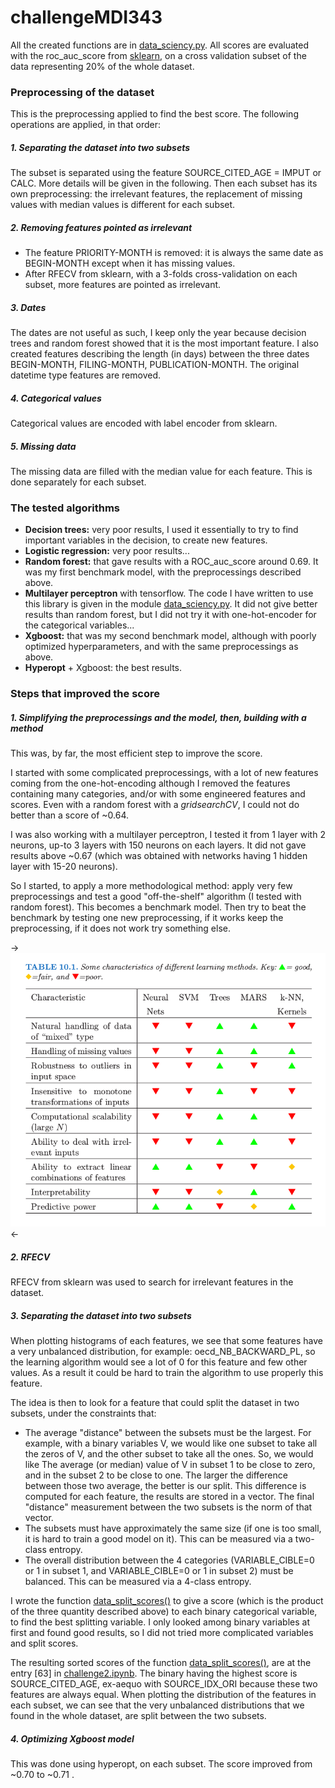 # challengeMDI343
All the created functions are in [data_sciency.py](utils/data_science.py). All scores are evaluated with the roc_auc_score from [sklearn](http://scikit-learn.org/stable/),
 on a cross validation subset of the data representing 20% of the whole dataset.

### Preprocessing of the dataset
This is the preprocessing applied to find the best score. The following operations are applied, in that order:

##### 1. Separating the dataset into two subsets

The subset is separated using the feature SOURCE_CITED_AGE = IMPUT or CALC. More details will be given in the following.
Then each subset has its own preprocessing: the irrelevant features, the replacement of missing values with median values is different for each subset.


##### 2. Removing features pointed as irrelevant
- The feature PRIORITY-MONTH is removed: it is always the same date as BEGIN-MONTH except when it has missing values.
- After RFECV from sklearn, with a 3-folds cross-validation on each subset, more features are pointed as irrelevant.

##### 3. Dates
The dates are not useful as such, I keep only the year because decision trees and random forest showed that it is the most important feature.
I also created features describing the length (in days) between the three dates BEGIN-MONTH, FILING-MONTH, PUBLICATION-MONTH.
The original datetime type features are removed.

##### 4. Categorical values
Categorical values are encoded with label encoder from sklearn.

##### 5. Missing data
The missing data are filled with the median value for each feature. This is done separately for each subset.


### The tested algorithms

- **Decision trees:** very poor results, I used it essentially to try to find important variables in the decision, to create new features.
- **Logistic regression:** very poor results...
- **Random forest:** that gave results with a ROC_auc_score around 0.69. It was my first benchmark model, with the preprocessings described above.
- **Multilayer perceptron** with tensorflow. The code I have written to use this library is given in the module [data_sciency.py](utils/data_science.py).
It did not give better results than random forest, but I did not try it with one-hot-encoder for the categorical variables...
- **Xgboost:** that was my second benchmark model, although with poorly optimized hyperparameters, and with the same preprocessings as above.
- **Hyperopt** + Xgboost: the best results.


### Steps that improved the score

##### 1. Simplifying the preprocessings and the model, then, building with a method

This was, by far, the most efficient step to improve the score.

I started with some complicated preprocessings, with a lot of new features coming from the one-hot-encoding although I removed the features
containing many categories, and/or with some engineered features and scores. Even with a random forest with a *gridsearchCV*, I could not do better than
a score of ~0.64.

I was also working with a multilayer perceptron, I tested it from 1 layer with 2 neurons, up-to 3 layers with 150 neurons on each layers. It did not gave results above
~0.67 (which was obtained with networks having 1 hidden layer with 15-20 neurons).

So I started, to apply a more methodological method: apply very few preprocessings and test a good "off-the-shelf" algorithm (I tested with random forest).
This becomes a benchmark model. Then try to beat the benchmark by testing one new preprocessing, if it works keep the preprocessing, if it does not
work try something else.

->![alt text From The Element of Statistical Learning (Hastie, Tibshirani, Friedman)](https://raw.githubusercontent.com/maxkub/challengeMDI343/master/utils/off_the_shelf.png)<-


##### 2. RFECV

RFECV from sklearn was used to search for irrelevant features in the dataset.

##### 3. Separating the dataset into two subsets

When plotting histograms of each features, we see that some features have a very unbalanced distribution, for example: oecd_NB_BACKWARD_PL,
so the learning algorithm would see a lot of 0 for this feature and few other values. As a result it could be hard to train the algorithm to
use properly this feature.

The idea is then to look for a feature that could split the dataset in two subsets, under the constraints that:
- The average "distance" between the subsets must be the largest. For example, with a binary variables V, we would like one subset to take all the zeros of V,
and the other subset to take all the ones. So, we would like The average (or median) value of V in subset 1 to be close to zero, and in the subset 2 to be close
to one. The larger the difference between those two average, the better is our split. This difference is computed for each feature, the results are stored in a vector.
The final "distance" measurement between the two subsets is the norm of that vector.
- The subsets must have approximately the same size (if one is too small, it is hard to train a good model on it). This can be measured via a two-class
entropy.
- The overall distribution between the 4 categories (VARIABLE_CIBLE=0 or 1 in subset 1, and  VARIABLE_CIBLE=0 or 1 in subset 2) must be balanced.
This can be measured via a 4-class entropy.

I wrote the function [data_split_scores()](utils/data_science.py) to give a score (which is the product of the three quantity described above) to each binary categorical variable,
to find the best splitting variable. I only looked among binary variables at first and found good results, so I did not tried more complicated variables and split
scores.

The resulting sorted scores of the function  [data_split_scores()](utils/data_science.py), are at the entry [63] in  [challenge2.ipynb](archive/challenge2.ipynb).
The binary having the highest score is SOURCE_CITED_AGE, ex-aequo with SOURCE_IDX_ORI because these two features are always equal.
When plotting the distribution of the features in each subset, we can see that the very unbalanced
distributions that we found in the whole dataset, are split between the two subsets.

##### 4. Optimizing Xgboost model

This was done using hyperopt, on each subset. The score improved from ~0.70 to ~0.71 .
